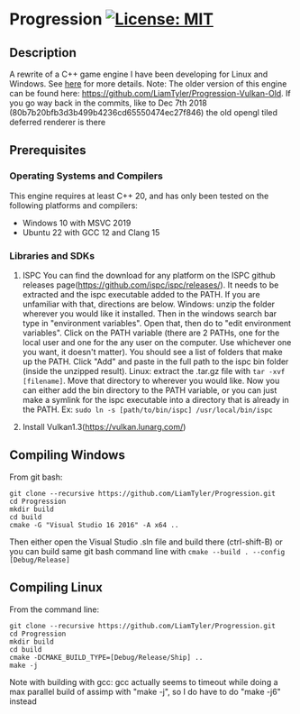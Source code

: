 # Progression [![License: MIT](https://img.shields.io/badge/License-MIT-blue.svg)](https://opensource.org/licenses/MIT)

## Description
A rewrite of a C++ game engine I have been developing for Linux and Windows. See [here](https://liamtyler.github.io/portfolio/Progression/) for more details.
Note: The older version of this engine can be found here: https://github.com/LiamTyler/Progression-Vulkan-Old. If you go way back in the commits, like to Dec 7th 2018 (80b7b20bfb3d3b499b4236cd65550474ec27f846) the old opengl tiled deferred renderer is there

## Prerequisites
### Operating Systems and Compilers
This engine requires at least C++ 20, and has only been tested on the following platforms and compilers:
- Windows 10 with MSVC 2019
- Ubuntu 22 with GCC 12 and Clang 15

### Libraries and SDKs
1. ISPC
You can find the download for any platform on the ISPC github releases page(https://github.com/ispc/ispc/releases/).
It needs to be extracted and the ispc executable added to the PATH. If you are unfamiliar with that, directions are below.
Windows: unzip the folder wherever you would like it installed. Then in the windows search bar type in "environment variables". Open that, then do to "edit environment variables". Click on the PATH variable (there are 2 PATHs, one for the local user and one for the any user on the computer. Use whichever one you want, it doesn't matter). You should see a list of folders that make up the PATH. Click "Add" and paste in the full path to the ispc bin folder (inside the unzipped result).
Linux: extract the .tar.gz file with `tar -xvf [filename]`. Move that directory to wherever you would like. Now you can either add the bin directory to the PATH variable, or you can just make a symlink for the ispc executable into a directory that is already in the PATH. Ex: `sudo ln -s [path/to/bin/ispc] /usr/local/bin/ispc`

2. Install Vulkan1.3(https://vulkan.lunarg.com/)

## Compiling Windows
From git bash:
```
git clone --recursive https://github.com/LiamTyler/Progression.git
cd Progression 
mkdir build
cd build
cmake -G "Visual Studio 16 2016" -A x64 ..
```
Then either open the Visual Studio .sln file and build there (ctrl-shift-B) or you can build same git bash command line with `cmake --build . --config [Debug/Release]`

## Compiling Linux
From the command line:
```
git clone --recursive https://github.com/LiamTyler/Progression.git
cd Progression 
mkdir build
cd build
cmake -DCMAKE_BUILD_TYPE=[Debug/Release/Ship] ..
make -j
```
Note with building with gcc: gcc actually seems to timeout while doing a max parallel build of assimp with "make -j", so I do have to do "make -j6" instead
